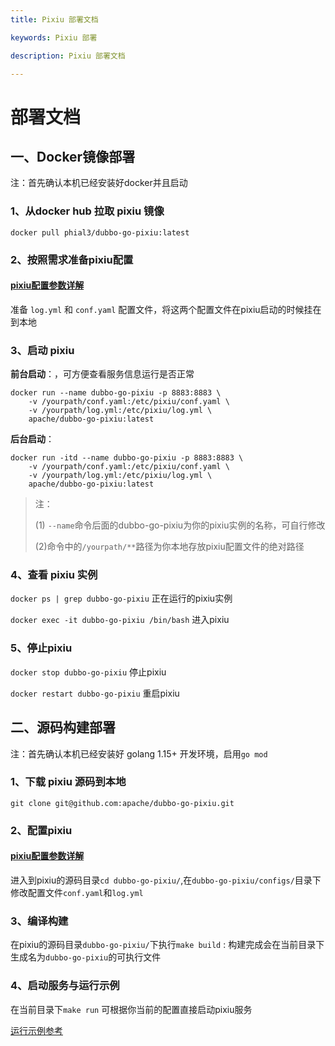 ```yaml
---
title: Pixiu 部署文档

keywords: Pixiu 部署

description: Pixiu 部署文档

---
```


# 部署文档

## 一、Docker镜像部署

注：首先确认本机已经安装好docker并且启动

### 1、从docker hub 拉取 pixiu 镜像

`docker pull phial3/dubbo-go-pixiu:latest`

### 2、按照需求准备pixiu配置
#### [pixiu配置参数详解](./configurations.md)

准备 `log.yml` 和 `conf.yaml` 配置文件，将这两个配置文件在pixiu启动的时候挂在到本地

### 3、启动 pixiu

**前台启动**：，可方便查看服务信息运行是否正常
```shell
docker run --name dubbo-go-pixiu -p 8883:8883 \
    -v /yourpath/conf.yaml:/etc/pixiu/conf.yaml \
    -v /yourpath/log.yml:/etc/pixiu/log.yml \
    apache/dubbo-go-pixiu:latest
```
**后台启动**：
```shell
docker run -itd --name dubbo-go-pixiu -p 8883:8883 \
    -v /yourpath/conf.yaml:/etc/pixiu/conf.yaml \
    -v /yourpath/log.yml:/etc/pixiu/log.yml \
    apache/dubbo-go-pixiu:latest
```

> 注：
> 
> (1) `--name`命令后面的dubbo-go-pixiu为你的pixiu实例的名称，可自行修改
> 
> (2)命令中的`/yourpath/**`路径为你本地存放pixiu配置文件的绝对路径

### 4、查看 pixiu 实例

`docker ps | grep dubbo-go-pixiu` 正在运行的pixiu实例

`docker exec -it dubbo-go-pixiu /bin/bash` 进入pixiu

### 5、停止pixiu

`docker stop dubbo-go-pixiu` 停止pixiu

`docker restart dubbo-go-pixiu` 重启pixiu


## 二、源码构建部署

注：首先确认本机已经安装好 golang 1.15+ 开发环境，启用`go mod`

### 1、下载 pixiu 源码到本地
`git clone git@github.com:apache/dubbo-go-pixiu.git`

### 2、配置pixiu

#### [pixiu配置参数详解](./configurations.md)

进入到pixiu的源码目录`cd dubbo-go-pixiu/`,在`dubbo-go-pixiu/configs/`目录下
修改配置文件`conf.yaml`和`log.yml`

### 3、编译构建
在pixiu的源码目录`dubbo-go-pixiu/`下执行`make build`
: 构建完成会在当前目录下生成名为`dubbo-go-pixiu`的可执行文件

### 4、启动服务与运行示例

在当前目录下`make run` 可根据你当前的配置直接启动pixiu服务

[运行示例参考](./quickstart.md)
